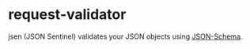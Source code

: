 request-validator
=================

jsen (JSON Sentinel) validates your JSON objects using [JSON-Schema](http://json-schema.org/documentation.html). 